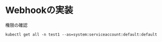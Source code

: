 # Webhookの実装

権限の確認
```console
kubectl get all -n test1 --as=system:serviceaccount:default:default
```
